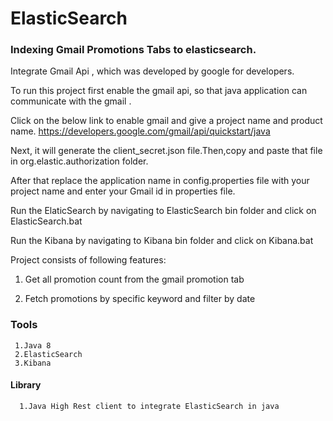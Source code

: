 # ElasticSearch
### Indexing Gmail Promotions Tabs to elasticsearch.

Integrate Gmail Api , which was developed by google for developers.

To run this project first enable the gmail api, so that java application can communicate with the gmail .

Click on the below link to enable gmail and give a project name and product name.
https://developers.google.com/gmail/api/quickstart/java

Next, it will generate the client_secret.json file.Then,copy and paste that file in org.elastic.authorization folder.

After that replace the application name in config.properties file with your project name and  enter your Gmail id in properties file.

Run the ElaticSearch by navigating to ElasticSearch bin folder and click on ElasticSearch.bat

Run the Kibana by navigating to Kibana bin folder and click on Kibana.bat

Project consists of following features:

1.  Get all promotion count from the gmail promotion tab

2.  Fetch promotions by specific keyword and filter by date

### Tools 
     1.Java 8
     2.ElasticSearch
     3.Kibana
#### Library
      1.Java High Rest client to integrate ElasticSearch in java
